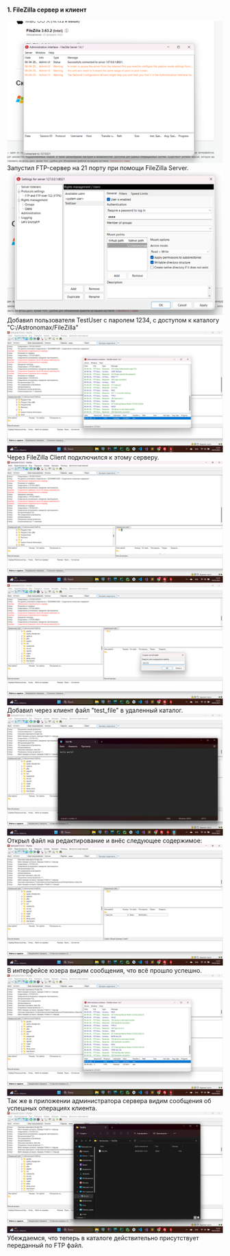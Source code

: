 #### 1. FileZilla сервер и клиент
![alt text](./screenshots/filezilla/1.png)
Запустил FTP-сервер на 21 порту при помощи FileZilla Server.
![alt text](./screenshots/filezilla/2.png)
Добавил пользователя TestUser с паролем 1234, с доступом к каталогу "C:/Astronomax/FileZilla"
![alt text](./screenshots/filezilla/3.png)
Через FileZilla Client подключился к этому серверу.
![alt text](./screenshots/filezilla/4.png)
![alt text](./screenshots/filezilla/5.png)
Добавил через клиент файл "test_file" в удаленный каталог.
![alt text](./screenshots/filezilla/6.png)
Открыл файл на редактирование и внёс следующее содержимое: 
![alt text](./screenshots/filezilla/7.png)
В интерфейсе юзера видим сообщения, что всё прошло успешно.
![alt text](./screenshots/filezilla/8.png)
Так же в приложении администратора сервера видим сообщения об успешных операциях клиента.
![alt text](./screenshots/filezilla/9.png)
Убеждаемся, что теперь в каталоге действительно присутствует переданный по FTP файл. 

  